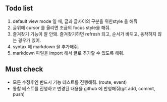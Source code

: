 ## Todo list
1. default view mode 일 때, 글과 글사이의 구분을 위한style 을 해줘 
2. 글위에 cursor 를 올리면 조금의 focus style을 해줘. 
3. 즐겨찾기 기능이 잘 안돼. 즐겨찾기하면 refresh 되고, 순서가 바뀌고, 동작하지 않는 경우가 있어. 
4. syntax 에 markdown 을 추가해줘. 
5. markdown 파일을 import 해서 글로 추가할 수 있도록 해줘. 

## Must check
- 모든 수정후엔 반드시 기능 테스트를 진행해줘. (route, event)
- 통합 테스트를 진행하고 변경된 내용을 github 에 반영해줘(git add, commit, push)
